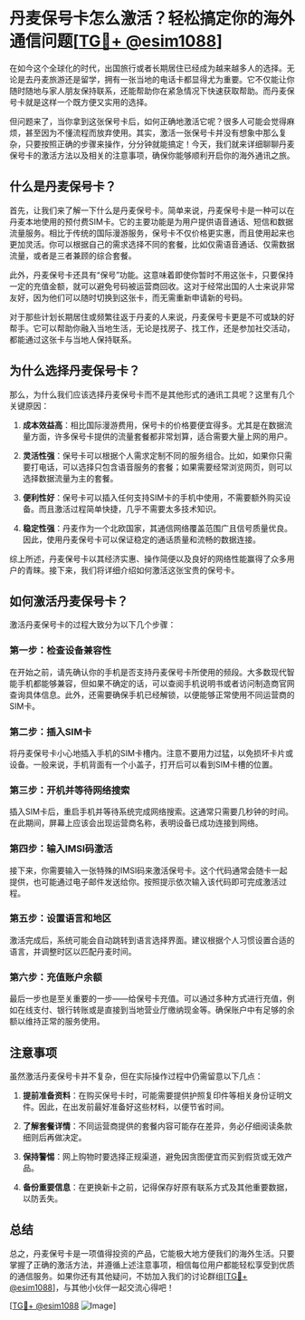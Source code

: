 # 丹麦保号卡怎么激活？轻松搞定你的海外通信问题[[TG💪+ @esim1088](https://t.me/s/esim1088)]

在如今这个全球化的时代，出国旅行或者长期居住已经成为越来越多人的选择。无论是去丹麦旅游还是留学，拥有一张当地的电话卡都显得尤为重要。它不仅能让你随时随地与家人朋友保持联系，还能帮助你在紧急情况下快速获取帮助。而丹麦保号卡就是这样一个既方便又实用的选择。

但问题来了，当你拿到这张保号卡后，如何正确地激活它呢？很多人可能会觉得麻烦，甚至因为不懂流程而放弃使用。其实，激活一张保号卡并没有想象中那么复杂，只要按照正确的步骤来操作，分分钟就能搞定！今天，我们就来详细聊聊丹麦保号卡的激活方法以及相关的注意事项，确保你能够顺利开启你的海外通讯之旅。

## 什么是丹麦保号卡？

首先，让我们来了解一下什么是丹麦保号卡。简单来说，丹麦保号卡是一种可以在丹麦本地使用的预付费SIM卡。它的主要功能是为用户提供语音通话、短信和数据流量服务。相比于传统的国际漫游服务，保号卡不仅价格更实惠，而且使用起来也更加灵活。你可以根据自己的需求选择不同的套餐，比如仅需语音通话、仅需数据流量，或者是三者兼顾的综合套餐。

此外，丹麦保号卡还具有“保号”功能。这意味着即使你暂时不用这张卡，只要保持一定的充值金额，就可以避免号码被运营商回收。这对于经常出国的人士来说非常友好，因为他们可以随时切换到这张卡，而无需重新申请新的号码。

对于那些计划长期居住或频繁往返于丹麦的人来说，丹麦保号卡更是不可或缺的好帮手。它可以帮助你融入当地生活，无论是找房子、找工作，还是参加社交活动，都能通过这张卡与当地人保持联系。

## 为什么选择丹麦保号卡？

那么，为什么我们应该选择丹麦保号卡而不是其他形式的通讯工具呢？这里有几个关键原因：

1. **成本效益高**：相比国际漫游费用，保号卡的价格要便宜得多。尤其是在数据流量方面，许多保号卡提供的流量套餐都非常划算，适合需要大量上网的用户。

2. **灵活性强**：保号卡可以根据个人需求定制不同的服务组合。比如，如果你只需要打电话，可以选择只包含语音服务的套餐；如果需要经常浏览网页，则可以选择数据流量为主的套餐。

3. **便利性好**：保号卡可以插入任何支持SIM卡的手机中使用，不需要额外购买设备。而且激活过程简单快捷，几乎不需要太多技术知识。

4. **稳定性强**：丹麦作为一个北欧国家，其通信网络覆盖范围广且信号质量优良。因此，使用丹麦保号卡可以保证稳定的通话质量和流畅的数据连接。

综上所述，丹麦保号卡以其经济实惠、操作简便以及良好的网络性能赢得了众多用户的青睐。接下来，我们将详细介绍如何激活这张宝贵的保号卡。

## 如何激活丹麦保号卡？

激活丹麦保号卡的过程大致分为以下几个步骤：

### 第一步：检查设备兼容性

在开始之前，请先确认你的手机是否支持丹麦保号卡所使用的频段。大多数现代智能手机都能够兼容，但如果不确定的话，可以查阅手机说明书或者访问制造商官网查询具体信息。此外，还需要确保手机已经解锁，以便能够正常使用不同运营商的SIM卡。

### 第二步：插入SIM卡

将丹麦保号卡小心地插入手机的SIM卡槽内。注意不要用力过猛，以免损坏卡片或设备。一般来说，手机背面有一个小盖子，打开后可以看到SIM卡槽的位置。

### 第三步：开机并等待网络搜索

插入SIM卡后，重启手机并等待系统完成网络搜索。这通常只需要几秒钟的时间。在此期间，屏幕上应该会出现运营商名称，表明设备已成功连接到网络。

### 第四步：输入IMSI码激活

接下来，你需要输入一张特殊的IMSI码来激活保号卡。这个代码通常会随卡一起提供，也可能通过电子邮件发送给你。按照提示依次输入该代码即可完成激活过程。

### 第五步：设置语言和地区

激活完成后，系统可能会自动跳转到语言选择界面。建议根据个人习惯设置合适的语言，并调整时区以匹配丹麦时间。

### 第六步：充值账户余额

最后一步也是至关重要的一步——给保号卡充值。可以通过多种方式进行充值，例如在线支付、银行转账或是直接到当地营业厅缴纳现金等。确保账户中有足够的余额以维持正常的服务使用。

## 注意事项

虽然激活丹麦保号卡并不复杂，但在实际操作过程中仍需留意以下几点：

1. **提前准备资料**：在购买保号卡时，可能需要提供护照复印件等相关身份证明文件。因此，在出发前最好准备好这些材料，以便节省时间。

2. **了解套餐详情**：不同运营商提供的套餐内容可能存在差异，务必仔细阅读条款细则后再做决定。

3. **保持警惕**：网上购物时要选择正规渠道，避免因贪图便宜而买到假货或无效产品。

4. **备份重要信息**：在更换新卡之前，记得保存好原有联系方式及其他重要数据，以防丢失。

## 总结

总之，丹麦保号卡是一项值得投资的产品，它能极大地方便我们的海外生活。只要掌握了正确的激活方法，并遵循上述注意事项，相信每位用户都能轻松享受到优质的通信服务。如果你还有其他疑问，不妨加入我们的讨论群组[[TG💪+ @esim1088](https://t.me/s/esim1088)]，与其他小伙伴一起交流心得吧！

[[TG💪+ @esim1088](https://t.me/s/esim1088) ![Image](https://i.postimg.cc/4NQfJmqS/Snipaste-2025-05-13-00-14-12.png)]